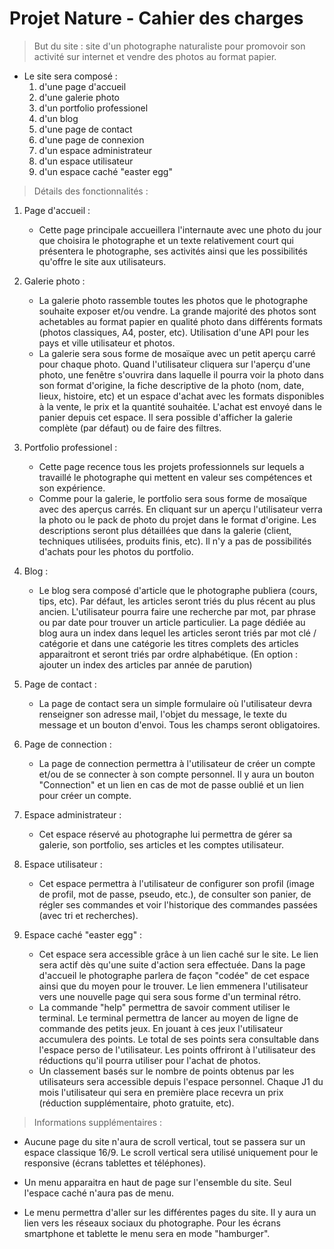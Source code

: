 # Projet Nature - Cahier des charges

> But du site : 
site d'un photographe naturaliste pour promovoir son activité sur internet et vendre des photos au format papier. 

* Le site sera composé :
    1. d'une page d'accueil  
    2. d'une galerie photo
    3. d'un portfolio professionel 
    4. d'un blog
    5. d'une page de contact
    6. d'une page de connexion
    7. d'un espace administrateur
    8. d'un espace utilisateur
    9. d'un espace caché "easter egg"

> Détails des fonctionnalités :  

1. Page d'accueil :
    - Cette page principale accueillera l'internaute avec une photo du jour que choisira le photographe et un texte relativement court qui présentera le photographe, ses activités ainsi que les possibilités qu'offre le site aux utilisateurs.

2. Galerie photo :  
    - La galerie photo rassemble toutes les photos que le photographe souhaite exposer et/ou vendre. La grande majorité des photos sont achetables au format papier en qualité photo dans différents formats (photos classiques, A4, poster, etc). Utilisation d'une API pour les pays et ville utilisateur et photos.
    - La galerie sera sous forme de mosaïque avec un petit aperçu carré pour chaque photo. Quand l'utilisateur cliquera sur l'aperçu d'une photo, une fenêtre s'ouvrira dans laquelle il pourra voir la photo dans son format d'origine, la fiche descriptive de la photo (nom, date, lieux, histoire, etc) et un espace d'achat avec les formats disponibles à la vente, le prix et la quantité souhaitée. L'achat est envoyé dans le panier depuis cet espace. Il sera possible d'afficher la galerie complète (par défaut) ou de faire des filtres.

3. Portfolio professionel :
    - Cette page recence tous les projets professionnels sur lequels a travaillé le photographe qui mettent en valeur ses compétences et son expérience. 
    - Comme pour la galerie, le portfolio sera sous forme de mosaïque avec des aperçus carrés. En cliquant sur un aperçu l'utilisateur verra la photo ou le pack de photo du projet dans le format d'origine. Les descriptions seront plus détaillées que dans la galerie (client, techniques utilisées, produits finis, etc). Il n'y a pas de possibilités d'achats pour les photos du portfolio. 
    
4. Blog :
    - Le blog sera composé d'article que le photographe publiera (cours, tips, etc). Par défaut, les articles seront triés du plus récent au plus ancien. L'utilisateur pourra faire une recherche par mot, par phrase ou par date pour trouver un article particulier. La page dédiée au blog aura un index dans lequel les articles seront triés par mot clé / catégorie et dans une catégorie les titres complets des articles apparaitront et seront triés par ordre alphabétique. (En option : ajouter un index des articles par année de parution)

5. Page de contact :
    - La page de contact sera un simple formulaire où l'utilisateur devra renseigner son adresse mail, l'objet du message, le texte du message et un bouton d'envoi. Tous les champs seront obligatoires.

6. Page de connection :
    - La page de connection permettra à l'utilisateur de créer un compte et/ou de se connecter à son compte personnel. Il y aura un bouton "Connection" et un lien en cas de mot de passe oublié et un lien pour créer un compte.

7. Espace administrateur :
    - Cet espace réservé au photographe lui permettra de gérer sa galerie, son portfolio, ses articles et les comptes utilisateur.

8. Espace utilisateur :
    - Cet espace permettra à l'utilisateur de configurer son profil (image de profil, mot de passe, pseudo, etc.), de consulter son panier, de régler ses commandes et voir l'historique des commandes passées (avec tri et recherches).

9. Espace caché "easter egg" : 
    - Cet espace sera accessible grâce à un lien caché sur le site. Le lien sera actif dès qu'une suite d'action sera effectuée. Dans la page d'accueil le photographe parlera de façon "codée" de cet espace ainsi que du moyen pour le trouver. Le lien emmenera l'utilisateur vers une nouvelle page qui sera sous forme d'un terminal rétro.
    - La commande "help" permettra de savoir comment utiliser le terminal. Le terminal permettra de lancer au moyen de ligne de commande des petits jeux. En jouant à ces jeux l'utilisateur accumulera des points. Le total de ses points sera consultable dans l'espace perso de l'utilisateur. Les points offriront à l'utilisateur des réductions qu'il pourra utiliser pour l'achat de photos.
    - Un classement basés sur le nombre de points obtenus par les utilisateurs sera accessible depuis l'espace personnel. Chaque J1 du mois l'utilisateur qui sera en première place recevra un prix (réduction supplémentaire, photo gratuite, etc). 

> Informations supplémentaires :

* Aucune page du site n'aura de scroll vertical, tout se passera sur un espace classique 16/9. Le scroll vertical sera utilisé uniquement pour le responsive (écrans tablettes et téléphones).

* Un menu apparaitra en haut de page sur l'ensemble du site. Seul l'espace caché n'aura pas de menu.

* Le menu permettra d'aller sur les différentes pages du site. Il y aura un lien vers les réseaux sociaux du photographe. Pour les écrans smartphone et tablette le menu sera en mode "hamburger".